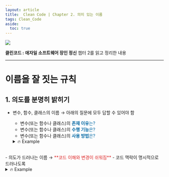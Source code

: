 ```yaml
---
layout: article
title:  Clean Code | Chapter 2. 의미 있는 이름
tags: Clean_Code
aside:
  toc: true
---
```


<img class="image image--sm" src="https://user-images.githubusercontent.com/60612551/143687575-a40c2f77-3c60-4ab9-b7cf-09c7b53c2122.png"/>

**클린코드 : 애자일 소프트웨어 장인 정신** 챕터 2를 읽고 정리한 내용<br>


<!--more-->

---

# 이름을 잘 짓는 규칙

## 1. 의도를 분명히 밝히기

- 변수, 함수, 클래스의 이름 → 아래의 질문에 모두 답할 수 있어야 함 <br>
  - 변수(또는 함수나 클래스)의 <span style="color:#0067a3">**존재 이유**는?</span>
  - 변수(또는 함수나 클래스)의 <span style="color:#0067a3">**수행 기능**은?</span>
  - 변수(또는 함수나 클래스)의 <span style="color:#0067a3">**사용 방법**은?</span>
  <details markdown = "1">
  <summary> 🔥 Example </summary>
  
    경과 시간의 변수 이름을 지정한다고 할 때
    <br>
    
    - **나쁜 변수 예시**
      - d
    <br>
  
    - **좋은 변수 예시** : 측정하려는 값과 단위를 표현하는 이름
            
      - elapsedTimeInDays
            
      - daysSinceCreation
            
      - daysSinceModification
            
      - fileAgeInDays;
  </details>

<br>
- 의도가 드러나는 이름 → <span style="color:#DD2525">**코드 이해와 변경이 쉬워짐**</span>
    - 코드 맥락이 명시적으로 드러나도록
    <details markdown = "1">
    <summary> 🔥 Example </summary>
    
    **나쁜 예시**
        
    ```java
    public List<int[]> getThem() {
        List<int[]> list1 = new ArrayList<int[]>();
        for (int[] x : theList) {
            if (x[0] == 4) {
                list1.add(x);
            }
        }
        return list1;
    }
    ```
    
    > <span style="color:black">변수 : theList, list1, x</span>

    > <span style="color:black">상수 : 0, 4</span>
    
    <br>
    위의 경우 아래의 4가지 질문에 대한 정보를 알 수 없음
    
        1. theList에 무엇이 들어있는가?
        2. theList에서 0번째 값이 어째서 중요한가?
        3. 값 4는 무슨 의미인가?
        4. 함수가 반환하는 리스트 list1을 어떻게 사용하는가?
    
    <br>
    
    **좋은 예시 (지뢰찾기 게임을 만든다고 가정했을 때)**
    
    ```java
    public List<int[]> getFlaggedCells() {
        List<int[]> flaggedCells = new ArrayList<int[]>();
        for (int[] cell : gameBoard) {
            if (cell[STATUS_VALUE] == FLAGGED) {
                flaggedCells.add(cell);
            }
        }
        return flaggedCells;
    }
    ```
    
    > <span style="color:black">변수 : theList → **gameBoard**,  list1 → **flaggedCells**, x → **cell**</span>
    
    > <span style="color:black">상수: 0 → **STATUS_VALUE**, 4 → **FLAGGED**</span>
    
    위와 같이 변수를 명확하게 바꾼 후 코드가 이해하기 쉬워짐
    
    </details>


---

## 2. 그릇된 정보를 피하기

- 특수한 의미를 가지는 단어(List등)를 사용할 때 주의하기
  - 실제 컨테이너가 List가 아닌데 accountList와 같이 변수명에 붙이지 X
  - 차라리 accountGroup, bunchOfAccounts, accounts등으로 명명
    
- 중의적으로 해석될 수 있는 이름은 짓지 않기
<br>
   
- 서로 흡사한 이름을 사용하지 않도록 조심하기

---

## 3. 의미 있게 구분하기

- 숫자나 불용어 등을 추가하여 이름 구분하지 말기
  - 코드를 처음 읽는 사람이 이름을 보고 구분할 수 있도록
<details markdown = "1">
<summary> 🔥 Example </summary>

**나쁜 예시**
      
- 아무런 정보를 제공하지 못하는 이름
  - a1, a2, a3 ...
  
- 개념을 구분하지 않는 이름 / 의미가 불분명한 이름
  - 변수 이름으로 이미 Product가 있어서 다른 변수 이름을 TheProduct 로 짓는 경우
  - 변수 이름으로 이미 Name이 있어서 다른 변수 이름을 NameString로 짓는 경우

만약 함수 이름이 아래와 같다면 어느 정보를 어느 함수에서 가지고 와야하는지 알 수 없음 
```java
getActiveAccount( );
getActiveAccounts( );
getActiveAccountInfo( );
```
</details>

---

## 4. 발음하기 쉬운 이름을 사용하기

- 발음하기 어려운 이름은 토론하기도 어려움

---

## 5. 검색하기 쉬운 이름을 사용하기

- 문자 하나 또는 상수 등은 검색하기 어려움 → 너무 많은 내용이 검색되기 때문
<details markdown = "1">
<summary> 🔥 Example </summary>
  
  **나쁜 예시**
  - e
  - 7 
    
  → 위와 같이 문자 하나를 사용하는 경우 검색이 어렵고 오래걸림
  <br>
  <br>
  **좋은 예시**
  - max_classes_per_student

</details>

---

## 6. 인코딩을 피하기

- 변수에 부가 정보를 덧붙여서 표기하는 것을 피하기
  - 유형이나 범위 정보까지 변수 이름에 포함하면 이름을 해독하기 어려워짐
    

---

## 7. 자신의 기억력을 자랑하지 말기

- 독자가 코드를 읽으며 변수 이름을 자신이 아는 이름으로 변환하게 하면 안됨
- 문자 하나를 사용하는 변수 이름은 X
    
    - 루프에서 반복 횟수를 세는 변수 i,j,k는 가능(루프 범위가 아주 작은 경우에서는)
    
    - 독자가 실제 개념으로 변환해야 하기 때문에 좋지 않음
    
- 작성자 본인만 기억하고 있는 변수를 사용하지 말기

---

## 8. 클래스 이름

- 클래스 이름과 객체 이름은 <span style="color:#0067a3">**명사나 명사구가 적합**</span>
  
- <span style="color:#DD2525">**동사는 사용하지 않기**</span>

---

## 9. 메소드 이름

- 메소드 이름은 <span style="color:#0067a3">**동사나 동사구가 적합**</span>
  
- 메소드는 인수를 설명하는 이름 사용

---

## 10. 기발한 이름은 피하기

- 의도를 분명하고 솔직하게 표현하기
  
- 재미난 이름보다 명확한 이름을 선택하기

---

## 11. 개념 하나에 단어 하나를 사용하기

- 일관성 있는 어휘를 사용하기
<details markdown = "1">
<summary> 🔥 Example </summary>

  - 기존 값 두 개를 더하거나 이어서 새로운 값을 만드는 메소드 → add, plus ... 등의 여러가지를 사용하면 헷갈림
  - add 또는 plus  <span style="color:#0067a3">단어 하나로 통일해서 사용</span>하기

</details>

---

## 12. 말장난을 하지 말기

- 한 단어를 두 가지 목적으로 사용하지 않기
    
    - 다른 개념에 같은 단어를 사용하는 것은 말장난에 불과함
    
- 맥락이 다른 경우에 같은 단어를 사용하지 않기
<details markdown = "1">
<summary> 🔥 Example </summary>
  - 기존 값 두 개를 더하거나 이어서 새로운 값을 만드는 메소드 →  add 라고 명명한 경우
  - 집합에 값 하나를 추가하는 메소드 → 이 경우는 add와 <span style="color:#DD2525">맥락이 다르기 때문에 같은 단어 사용하지 말기</span>
</details>

---

## 13. 해법 영역에서 사용하는 이름을 사용하기

- 기술적인 개념에는 기술적인 이름(프로그래머 용어)을 사용하기
    
  - 전산 용어, 알고리즘 이름, 수학 용어 등 독자(다른 프로그래머)가 알고 있는 개념이면 그 이름을 사용
    

---

## 14. 문제 영역과 관련 있는 이름을 사용하기

- 적절한 프로그래머 용어가 없다면 문제 영역에서 이름 가져오기
  
- 문제 영역 개념과 관련 깊은 코드라면 문제 영역에서 이름을 가져와야 함

---

## 15. 의미 있는 맥락을 추가하기

- 클래스, 함수, namespace등으로 감싸서 맥락(Context)을 표현
  
- 그래도 불분명하다면 접두어를 사용

---

## 16. 불필요한 맥락을 없애기

- 'Gas Station Delux'라는 응용 프로그램을 작성한다고 해서 모든 클래스 이름을 GSD로 시작하는 것은 X
    
    → G를 입력하고 자동완성을 누를 경우 모든 클래스가 나타나는 등 효율적이지 못함
    
    → 모듈의 재사용 관점에서도 좋지 않음
    
    → 클래스 이름의 경우는 GSDAccountAddress 대신 Address라고만 해도 충분

<br>